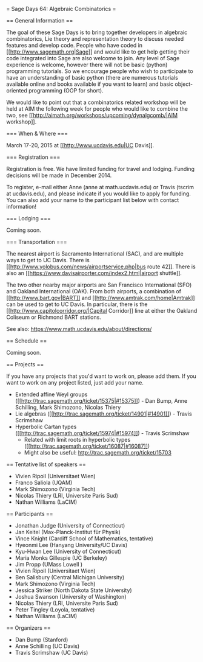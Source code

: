 = Sage Days 64: Algebraic Combinatorics =

== General Information ==

The goal of these Sage Days is to bring together developers in algebraic combinatorics, Lie theory and representation theory
to discuss needed features and develop code. People who have coded in [[http://www.sagemath.org|Sage]] and would like to get help getting their
code integrated into Sage are also welcome to join.
Any level of Sage experience is welcome, however there will not be basic (python) programming tutorials. So we encourage people who wish to participate to have an understanding of basic python (there are numerous tutorials available online and books available if you want to learn) and basic object-oriented programming (OOP for short).

We would like to point out that a combinatorics related workshop will be held at AIM the following week for people who would like to combine the two, see [[http://aimath.org/workshops/upcoming/dynalgcomb/|AIM workshop]].

=== When & Where ===

March 17-20, 2015 at [[http://www.ucdavis.edu|UC Davis]].

=== Registration ===

Registration is free. We have limited funding for travel and lodging. Funding decisions will be made in December 2014.

To register, e-mail either Anne (anne at math.ucdavis.edu) or Travis (tscrim at ucdavis.edu), and please indicate if you would like to apply for funding. You can also add your name to the participant list below with contact information!

=== Lodging ===

Coming soon.

=== Transportation ===

The nearest airport is Sacramento International (SAC), and are multiple ways to get to UC Davis. There is [[http://www.yolobus.com/news/airportservice.php|bus route 42]]. There is also an [[https://www.davisairporter.com/index2.html|airport shuttle]].

The two other nearby major airports are San Francisco International (SFO) and Oakland International (OAK). From both airports, a combination of [[http://www.bart.gov|BART]] and [[http://www.amtrak.com/home|Amtrak]] can be used to get to UC Davis. In particular, there is the [[http://www.capitolcorridor.org/|Capital Corridor]] line at either the Oakland Coliseum or Richmond BART stations.

See also: https://www.math.ucdavis.edu/about/directions/

== Schedule ==

Coming soon.

== Projects ==

If you have any projects that you'd want to work on, please add them. If you want to work on any project listed, just add your name.

 * Extended affine Weyl groups ([[http://trac.sagemath.org/ticket/15375|#15375]]) - Dan Bump, Anne Schilling, Mark Shimozono, Nicolas Thiery
 * Lie algebras ([[http://trac.sagemath.org/ticket/14901|#14901]]) - Travis Scrimshaw
 * Hyperbolic Cartan types ([[http://trac.sagemath.org/ticket/15974|#15974]]) - Travis Scrimshaw
   * Related with limit roots in hyperbolic types ([[http://trac.sagemath.org/ticket/16087|#16087]])
   * Might also be useful: http://trac.sagemath.org/ticket/15703

== Tentative list of speakers ==

 * Vivien Ripoll (Universitaet Wien)
 * Franco Saliola (UQAM)
 * Mark Shimozono (Virginia Tech)
 * Nicolas Thiery (LRI, Universite Paris Sud)
 * Nathan Williams (LaCIM)

== Participants ==

 * Jonathan Judge (University of Connecticut)
 * Jan Keitel (Max-Planck-Institut für Physik)
 * Vince Knight (Cardiff School of Mathematics, tentative)
 * Hyeonmi Lee (Hanyang University/UC Davis)
 * Kyu-Hwan Lee (University of Connecticut)
 * Maria Monks Gillespie (UC Berkeley)
 * Jim Propp (UMass Lowell )
 * Vivien Ripoll (Universitaet Wien)
 * Ben Salisbury (Central Michigan University)
 * Mark Shimozono (Virginia Tech)
 * Jessica Striker (North Dakota State University)
 * Joshua Swanson (University of Washington)
 * Nicolas Thiery (LRI, Universite Paris Sud)
 * Peter Tingley (Loyola, tentative)
 * Nathan Williams (LaCIM)

== Organizers ==

 * Dan Bump (Stanford)
 * Anne Schilling (UC Davis)
 * Travis Scrimshaw (UC Davis)
